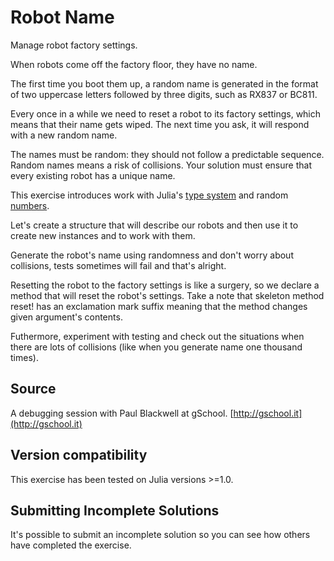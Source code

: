 # Robot Name

Manage robot factory settings.

When robots come off the factory floor, they have no name.

The first time you boot them up, a random name is generated in the format
of two uppercase letters followed by three digits, such as RX837 or BC811.

Every once in a while we need to reset a robot to its factory settings,
which means that their name gets wiped. The next time you ask, it will
respond with a new random name.

The names must be random: they should not follow a predictable sequence.
Random names means a risk of collisions. Your solution must ensure that
every existing robot has a unique name.

This exercise introduces work with Julia's [type system](http://docs.julialang.org/en/stable/manual/types/)
and random [numbers](http://docs.julialang.org/en/stable/stdlib/numbers/).

Let's create a structure that will describe our robots
and then use it to create new instances and to work with them.

Generate the robot's name using randomness and don't worry about
collisions, tests sometimes will fail and that's alright.

Resetting the robot to the factory settings is like a surgery,
so we declare a method that will reset the robot's settings.
Take a note that skeleton method reset! has an exclamation mark suffix
meaning that the method changes given argument's contents.

Futhermore, experiment with testing and check out the situations when
there are lots of collisions (like when you generate name one thousand times).


## Source

A debugging session with Paul Blackwell at gSchool. [http://gschool.it](http://gschool.it)

## Version compatibility
This exercise has been tested on Julia versions >=1.0.

## Submitting Incomplete Solutions
It's possible to submit an incomplete solution so you can see how others have completed the exercise.
